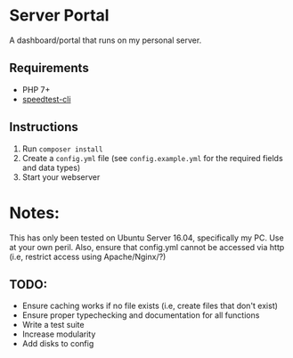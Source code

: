 # Server Portal
A dashboard/portal that runs on my personal server.

## Requirements
- PHP 7+
- [speedtest-cli](https://launchpad.net/ubuntu/xenial/+package/speedtest-cli)

## Instructions

1. Run `composer install`
2. Create a `config.yml` file (see `config.example.yml` for the required fields and data types)
3. Start your webserver

# Notes:
This has only been tested on Ubuntu Server 16.04, specifically my PC. Use at your own peril.
Also, ensure that config.yml cannot be accessed via http (i.e, restrict access using Apache/Nginx/?)


## TODO:
- Ensure caching works if no file exists (i.e, create files that don't exist)
- Ensure proper typechecking and documentation for all functions
- Write a test suite
- Increase modularity
- Add disks to config


